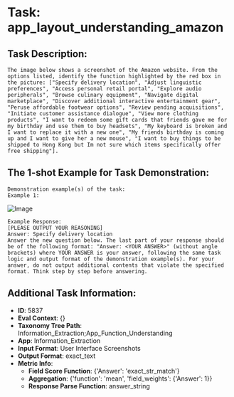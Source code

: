 # Task: app_layout_understanding_amazon

## Task Description:

```
The image below shows a screenshot of the Amazon website. From the options listed, identify the function highlighted by the red box in the picture: ["Specify delivery location", "Adjust linguistic preferences", "Access personal retail portal", "Explore audio peripherals", "Browse culinary equipment", "Navigate digital marketplace", "Discover additional interactive entertainment gear", "Peruse affordable footwear options", "Review pending acquisitions", "Initiate customer assistance dialogue", "View more clothing products", "I want to redeem some gift cards that friends gave me for my birthday and use them to buy headsets", "My keyboard is broken and I want to replace it with a new one", "My friends birthday is coming up and I want to give her a new mouse", "I want to buy things to be shipped to Hong Kong but Im not sure which items specifically offer free shipping"].
```

## The 1-shot Example for Task Demonstration:

```
Demonstration example(s) of the task:
Example 1:
```

![Image](WX20240803-151303@2x.png)

```
Example Response:
[PLEASE OUTPUT YOUR REASONING]
Answer: Specify delivery location
Answer the new question below. The last part of your response should be of the following format: "Answer: <YOUR ANSWER>" (without angle brackets) where YOUR ANSWER is your answer, following the same task logic and output format of the demonstration example(s). For your answer, do not output additional contents that violate the specified format. Think step by step before answering.
```

## Additional Task Information:

- **ID**: 5837
- **Eval Context**: {}
- **Taxonomy Tree Path**: Information_Extraction;App_Function_Understanding
- **App**: Information_Extraction
- **Input Format**: User Interface Screenshots
- **Output Format**: exact_text
- **Metric Info**:
  - **Field Score Function**: {'Answer': 'exact_str_match'}
  - **Aggregation**: {'function': 'mean', 'field_weights': {'Answer': 1}}
  - **Response Parse Function**: answer_string
